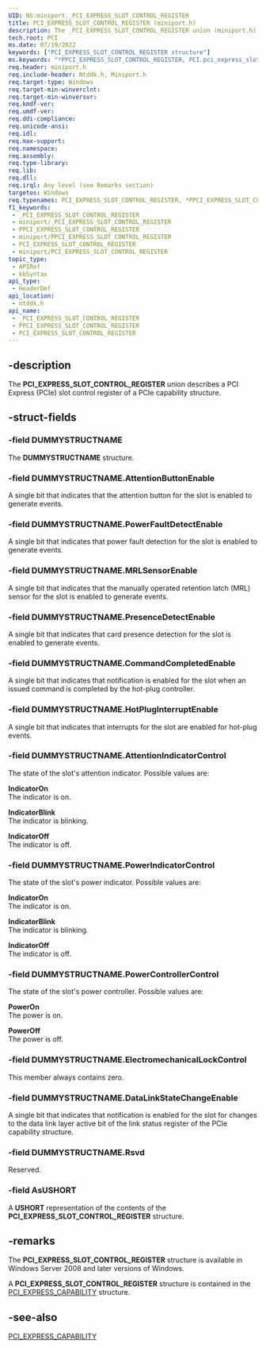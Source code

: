 ```yaml
---
UID: NS:miniport._PCI_EXPRESS_SLOT_CONTROL_REGISTER
title: PCI_EXPRESS_SLOT_CONTROL_REGISTER (miniport.h)
description: The _PCI_EXPRESS_SLOT_CONTROL_REGISTER union (miniport.h) describes a PCI Express (PCIe) slot control register.
tech.root: PCI
ms.date: 07/19/2022
keywords: ["PCI_EXPRESS_SLOT_CONTROL_REGISTER structure"]
ms.keywords: "*PPCI_EXPRESS_SLOT_CONTROL_REGISTER, PCI.pci_express_slot_control_register, PCI_EXPRESS_SLOT_CONTROL_REGISTER, PCI_EXPRESS_SLOT_CONTROL_REGISTER union [Buses], PPCI_EXPRESS_SLOT_CONTROL_REGISTER, PPCI_EXPRESS_SLOT_CONTROL_REGISTER union pointer [Buses], _PCI_EXPRESS_SLOT_CONTROL_REGISTER, ntddk/PCI_EXPRESS_SLOT_CONTROL_REGISTER, ntddk/PPCI_EXPRESS_SLOT_CONTROL_REGISTER, pci_struct_d554e74d-130d-4d6d-8801-c65ea66653cb.xml"
req.header: miniport.h
req.include-header: Ntddk.h, Miniport.h
req.target-type: Windows
req.target-min-winverclnt: 
req.target-min-winversvr: 
req.kmdf-ver: 
req.umdf-ver: 
req.ddi-compliance: 
req.unicode-ansi: 
req.idl: 
req.max-support: 
req.namespace: 
req.assembly: 
req.type-library: 
req.lib: 
req.dll: 
req.irql: Any level (see Remarks section)
targetos: Windows
req.typenames: PCI_EXPRESS_SLOT_CONTROL_REGISTER, *PPCI_EXPRESS_SLOT_CONTROL_REGISTER
f1_keywords:
 - _PCI_EXPRESS_SLOT_CONTROL_REGISTER
 - miniport/_PCI_EXPRESS_SLOT_CONTROL_REGISTER
 - PPCI_EXPRESS_SLOT_CONTROL_REGISTER
 - miniport/PPCI_EXPRESS_SLOT_CONTROL_REGISTER
 - PCI_EXPRESS_SLOT_CONTROL_REGISTER
 - miniport/PCI_EXPRESS_SLOT_CONTROL_REGISTER
topic_type:
 - APIRef
 - kbSyntax
api_type:
 - HeaderDef
api_location:
 - ntddk.h
api_name:
 - _PCI_EXPRESS_SLOT_CONTROL_REGISTER
 - PPCI_EXPRESS_SLOT_CONTROL_REGISTER
 - PCI_EXPRESS_SLOT_CONTROL_REGISTER
---
```


## -description

The **PCI_EXPRESS_SLOT_CONTROL_REGISTER** union describes a PCI Express (PCIe) slot control register of a PCIe capability structure.

## -struct-fields

### -field DUMMYSTRUCTNAME

The **DUMMYSTRUCTNAME** structure.

### -field DUMMYSTRUCTNAME.AttentionButtonEnable

A single bit that indicates that the attention button for the slot is enabled to generate events.

### -field DUMMYSTRUCTNAME.PowerFaultDetectEnable

A single bit that indicates that power fault detection for the slot is enabled to generate events.

### -field DUMMYSTRUCTNAME.MRLSensorEnable

A single bit that indicates that the manually operated retention latch (MRL) sensor for the slot is enabled to generate events.

### -field DUMMYSTRUCTNAME.PresenceDetectEnable

A single bit that indicates that card presence detection for the slot is enabled to generate events.

### -field DUMMYSTRUCTNAME.CommandCompletedEnable

A single bit that indicates that notification is enabled for the slot when an issued command is completed by the hot-plug controller.

### -field DUMMYSTRUCTNAME.HotPlugInterruptEnable

A single bit that indicates that interrupts for the slot are enabled for hot-plug events.

### -field DUMMYSTRUCTNAME.AttentionIndicatorControl

The state of the slot's attention indicator. Possible values are:

**IndicatorOn**  
The indicator is on.

**IndicatorBlink**  
The indicator is blinking.

**IndicatorOff**  
The indicator is off.

### -field DUMMYSTRUCTNAME.PowerIndicatorControl

The state of the slot's power indicator. Possible values are:

**IndicatorOn**  
The indicator is on.

**IndicatorBlink**  
The indicator is blinking.

**IndicatorOff**  
The indicator is off.

### -field DUMMYSTRUCTNAME.PowerControllerControl

The state of the slot's power controller. Possible values are:

**PowerOn**  
The power is on.

**PowerOff**  
The power is off.

### -field DUMMYSTRUCTNAME.ElectromechanicalLockControl

This member always contains zero.

### -field DUMMYSTRUCTNAME.DataLinkStateChangeEnable

A single bit that indicates that notification is enabled for the slot for changes to the data link layer active bit of the link status register of the PCIe capability structure.

### -field DUMMYSTRUCTNAME.Rsvd

Reserved.

### -field AsUSHORT

A **USHORT** representation of the contents of the **PCI_EXPRESS_SLOT_CONTROL_REGISTER** structure.

## -remarks

The **PCI_EXPRESS_SLOT_CONTROL_REGISTER** structure is available in Windows Server 2008 and later versions of Windows.

A **PCI_EXPRESS_SLOT_CONTROL_REGISTER** structure is contained in the [PCI_EXPRESS_CAPABILITY](/windows-hardware/drivers/ddi/ntddk/ns-ntddk-_pci_express_capability) structure.

## -see-also

[PCI_EXPRESS_CAPABILITY](/windows-hardware/drivers/ddi/ntddk/ns-ntddk-_pci_express_capability)
